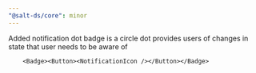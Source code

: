 ```yaml
---
"@salt-ds/core": minor
---
```


Added notification dot badge is a circle dot provides users of changes in state that user needs to be aware of

```tsx
    <Badge><Button><NotificationIcon /></Button></Badge>
```